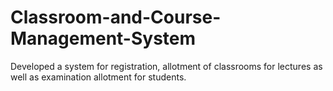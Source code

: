 # Classroom-and-Course-Management-System
Developed a system for registration, allotment of classrooms for lectures as well as examination allotment for students.

